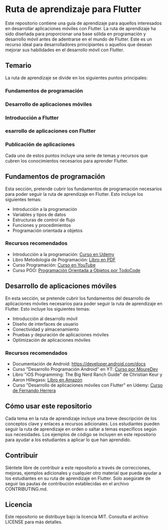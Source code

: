 # Ruta de aprendizaje para Flutter
Este repositorio contiene una guía de aprendizaje para aquellos interesados en desarrollar aplicaciones móviles con Flutter. La ruta de aprendizaje ha sido diseñada para proporcionar una base sólida en programación y desarrollo móvil antes de adentrarse en el mundo de Flutter. Este es un recurso ideal para desarrolladores principiantes o aquellos que desean mejorar sus habilidades en el desarrollo móvil con Flutter.

## Temario
La ruta de aprendizaje se divide en los siguientes puntos principales:

### Fundamentos de programación
### Desarrollo de aplicaciones móviles
### Introducción a Flutter
### esarrollo de aplicaciones con Flutter
### Publicación de aplicaciones

Cada uno de estos puntos incluye una serie de temas y recursos que cubren los conocimientos necesarios para aprender Flutter.

## Fundamentos de programación
Esta sección, pretende cubrir los fundamentos de programación necesarios para poder seguir la ruta de aprendizaje en Flutter. Esto incluye los siguientes temas:

* Introducción a la programación
* Variables y tipos de datos
* Estructuras de control de flujo
* Funciones y procedimientos
* Programación orientada a objetos

### Recursos recomendados
* Introducción a la programación: [Curso en Udemy](https://www.udemy.com/course/introduccion-a-la-programacion/)
* Libro Metodología de Programación: [Libro en PDF](https://www.mheducation.es/bcv/guide/capitulo/8448150414.pdf)
* Curso Programación: [Curso en YouTube](https://www.youtube.com/watch?v=7TKY-jksHRQ&ab_channel=YoneyGallardo)
* Curso POO: [Programación Orientada a Objetos por TodoCode](https://www.youtube.com/playlist?list=PLQxX2eiEaqbwNP20GMMCjRslRq2lOLWlg)

## Desarrollo de aplicaciones móviles
En esta sección, se pretende cubrir los fundamentos del desarrollo de aplicaciones móviles necesarios para poder seguir la ruta de aprendizaje en Flutter. Esto incluye los siguientes temas:

* Introducción al desarrollo móvil
* Diseño de interfaces de usuario
* Conectividad y almacenamiento
* Pruebas y depuración de aplicaciones móviles
* Optimización de aplicaciones móviles

### Recursos recomendados
* Documentación de Android: https://developer.android.com/docs
* Curso "Desarrollo Programación Android" en YT: [Curso por MoureDev](https://www.youtube.com/playlist?list=PLNdFk2_brsRdYF0FXDtSaGvluzBNHRbNe)
* Libro "iOS Programming: The Big Nerd Ranch Guide" de Christian Keur y Aaron Hillegass: [Libro en Amazon](https://www.amazon.com/iOS-Programming-Ranch-Guide-Guides/dp/0135264022)
* Curso "Desarrollo de aplicaciones móviles con Flutter" en Udemy: [Curso de Fernando Herrera](https://www.udemy.com/course/flutter-ios-android-fernando-herrera/)

## Cómo usar este repositorio
Cada tema en la ruta de aprendizaje incluye una breve descripción de los conceptos clave y enlaces a recursos adicionales. Los estudiantes pueden seguir la ruta de aprendizaje en orden o saltar a temas específicos según sus necesidades. Los ejemplos de código se incluyen en este repositorio para ayudar a los estudiantes a aplicar lo que han aprendido.

## Contribuir
Siéntete libre de contribuir a este repositorio a través de correcciones, mejoras, ejemplos adicionales y cualquier otro material que pueda ayudar a los estudiantes en su ruta de aprendizaje en Flutter. Solo asegúrate de seguir las pautas de contribución establecidas en el archivo CONTRIBUTING.md.

## Licencia
Este repositorio se distribuye bajo la licencia MIT. Consulta el archivo LICENSE para más detalles.

